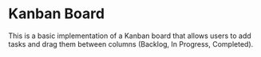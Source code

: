 # Kanban Board

This is a basic implementation of a Kanban board that allows users to add tasks and drag them between columns (Backlog, In Progress, Completed).
